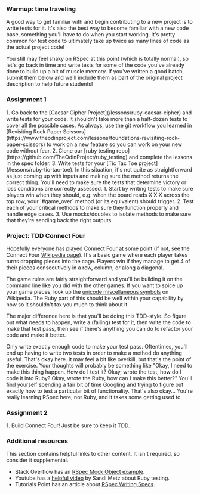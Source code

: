 ### Warmup: time traveling

A good way to get familiar with and begin contributing to a new project is to write tests for it.  It's also the best way to become familiar with a new code base, something you'll have to do when you start working.  It's pretty common for test code to ultimately take up twice as many lines of code as the actual project code!

You still may feel shaky on RSpec at this point (which is totally normal), so let's go back in time and write tests for some of the code you've already done to build up a bit of muscle memory.  If you've written a good batch, submit them below and we'll include them as part of the original project description to help future students!

### Assignment 1

<div class="lesson-content__panel" markdown="1">
  1. Go back to the [Caesar Cipher Project](/lessons/ruby-caesar-cipher) and write tests for your code.  It shouldn't take more than a half-dozen tests to cover all the possible cases. As always, use the git workflow you learned in [Revisiting Rock Paper Scissors](https://www.theodinproject.com/lessons/foundations-revisiting-rock-paper-scissors) to work on a new feature so you can work on your new code without fear.
  2. Clone our [ruby testing repo](https://github.com/TheOdinProject/ruby_testing) and complete the lessons in the spec folder.
  3. Write tests for your [Tic Tac Toe project](/lessons/ruby-tic-tac-toe). In this situation, it's not quite as straightforward as just coming up with inputs and making sure the method returns the correct thing. You'll need to make sure the tests that determine victory or loss conditions are correctly assessed.
      1. Start by writing tests to make sure players win when they should, e.g. when the board reads X X X across the top row, your `#game_over` method (or its equivalent) should trigger.
      2. Test each of your critical methods to make sure they function properly and handle edge cases.
      3. Use mocks/doubles to isolate methods to make sure that they're sending back the right outputs.
</div>


### Project: TDD Connect Four

Hopefully everyone has played Connect Four at some point (if not, see the Connect Four [Wikipedia page](http://en.wikipedia.org/wiki/Connect_Four)).  It's a basic game where each player takes turns dropping pieces into the cage.  Players win if they manage to get 4 of their pieces consecutively in a row, column, or along a diagonal.

The game rules are fairly straightforward and you'll be building it on the command line like you did with the other games.  If you want to spice up your game pieces, look up the [unicode miscellaneous symbols](http://en.wikipedia.org/wiki/List_of_Unicode_characters#Miscellaneous_Symbols) on Wikipedia.  The Ruby part of this should be well within your capability by now so it shouldn't tax you much to think about it.

The major difference here is that you'll be doing this TDD-style.  So figure out what needs to happen, write a (failing) test for it, then write the code to make that test pass, then see if there's anything you can do to refactor your code and make it better.

Only write exactly enough code to make your test pass.  Oftentimes, you'll end up having to write two tests in order to make a method do anything useful.  That's okay here.  It may feel a bit like overkill, but that's the point of the exercise.  Your thoughts will probably be something like "Okay, I need to make this thing happen.  How do I test it?  Okay, wrote the test, how do I code it into Ruby?  Okay, wrote the Ruby, how can I make this better?"  You'll find yourself spending a fair bit of time Googling and trying to figure out exactly how to test a particular bit of functionality.  That's also okay... You're really learning RSpec here, not Ruby, and it takes some getting used to.

### Assignment 2

<div class="lesson-content__panel" markdown="1">
  1. Build Connect Four!  Just be sure to keep it TDD.
</div>

### Additional resources
This section contains helpful links to other content. It isn't required, so consider it supplemental.

* Stack Overflow has an [RSpec Mock Object example](http://stackoverflow.com/questions/3622604/rspec-mock-object-example).
* Youtube has a [helpful video](https://www.youtube.com/watch?v=URSWYvyc42M) by Sandi Metz about Ruby testing.
* Tutorials Point has an article about [RSpec Writing Specs](https://www.tutorialspoint.com/rspec/rspec_writing_specs.htm).
